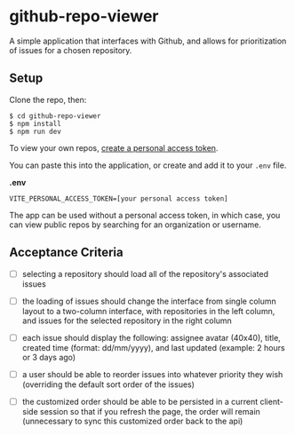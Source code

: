 # github-repo-viewer

A simple application that interfaces with Github, and allows for prioritization of issues for a chosen repository.

## Setup

Clone the repo, then:

```
$ cd github-repo-viewer
$ npm install
$ npm run dev
```

To view your own repos, [create a personal access token](https://github.com/settings/tokens).

You can paste this into the application, or create and add it to your `.env` file.

**.env**
```
VITE_PERSONAL_ACCESS_TOKEN=[your personal access token]
```

The app can be used without a personal access token, in which case, you can view public repos by searching for an organization or username.

## Acceptance Criteria

- [ ] selecting a repository should load all of the repository's associated issues

- [ ] the loading of issues should change the interface from single column layout to a
two-column interface, with repositories in the left column, and issues for the selected
repository in the right column

- [ ] each issue should display the following: assignee avatar (40x40), title, created
time (format: dd/mm/yyyy), and last updated (example: 2 hours or 3 days ago)

- [ ] a user should be able to reorder issues into whatever priority they wish (overriding
the default sort order of the issues)

- [ ] the customized order should be able to be persisted in a current client-side
session so that if you refresh the page, the order will remain (unnecessary to sync this customized order back to the api)
